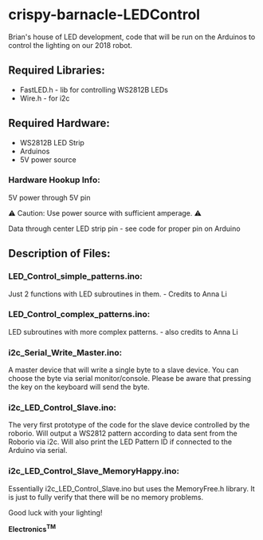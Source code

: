 # crispy-barnacle-LEDControl
Brian's house of LED development, code that will be run on the Arduinos to control the lighting on our 2018 robot. 

## Required Libraries:
- FastLED.h - lib for controlling WS2812B LEDs
- Wire.h - for i2c

## Required Hardware:
- WS2812B LED Strip
- Arduinos
- 5V power source

### Hardware Hookup Info:
5V power through 5V pin

:warning: Caution: Use power source with sufficient amperage. :warning:

Data through center LED strip pin - see code for proper pin on Arduino

## Description of Files:

### LED_Control_simple_patterns.ino:
Just 2 functions with LED subroutines in them. - Credits to Anna Li

### LED_Control_complex_patterns.ino:
LED subroutines with more complex patterns. - also credits to Anna Li

### i2c_Serial_Write_Master.ino:
A master device that will write a single byte to a slave device. You can choose the byte via serial monitor/console. Please be aware that pressing the key on the keyboard will send the byte.

### i2c_LED_Control_Slave.ino:
The very first prototype of the code for the slave device controlled by the roborio. Will output a WS2812 pattern according to data sent from the Roborio via i2c. Will also print the LED Pattern ID if connected to the Arduino via serial.

### i2c_LED_Control_Slave_MemoryHappy.ino:
Essentially i2c_LED_Control_Slave.ino but uses the MemoryFree.h library. It is just to fully verify that there will be no memory problems.



Good luck with your lighting!



<b>Electronics<sup>TM</sup></b>
